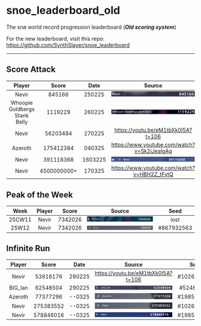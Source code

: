 # snoe_leaderboard_old
The snø world record progression leaderboard (***Old scoring system***) 

For the new leaderboard, visit this repo:
https://github.com/SynthSlayer/snoe_leaderboard

---

## Score Attack

|            Player             |    Score    |  Date   |                   Source                    |    Seed     |
| :---------------------------: | :---------: | :-----: | :-----------------------------------------: | :---------: |
|             Nevir             |   845166    | 250225  |            ![S_250225_Nev](source/S_250225_Nev.png)            | #4102658922 |
| Whoopie Goldbergs Stank Belly |   1119229   | 260225  |            ![S_260225_Who](source/S_260225_Who.png)          |    lost     |
|             Nevir             |  56203484   | 270225  |     https://youtu.be/eM1tbXk0l5A?t=106      | #1026293249 |
|            Azeroth            |  175412384  | 040325  | https://www.youtube.com/watch?v=Sk2iJealgAg | #1026293249 |
|             Nevir             |  391118368  | 1603225 |            ![S_160325_Nev](source/S_160325_Nev.png)          | #1985553109 |
|             Nevir             | 4500000000+ | 170325  | https://www.youtube.com/watch?v=HBH2Z_tFvtQ |    lost     |

## Peak of the Week


| Week   | Player | Score   | Source                               | Seed       |
| :------: | :------: | :-------: | :------------------------------------: | :----------: |
| 25CW11 | Nevir  | 7342026 | ![CW11_25_Nev](source/CW11_25_Nev.png) | lost       |
| 25W12  | Nevir  | 7342026 | ![CW12_25_Nev](source/CW12_25_Nev.png) | #867932563 |


## Infinite Run

| Player  |    Score     |  Date  |               Source               |    Seed     |
| :-----: | :----------: | :----: | :--------------------------------: | :---------: |
|  Nevir  | 53916176<br> | 280225 | https://youtu.be/eM1tbXk0l5A?t=106 | #1026293249 |
| BIG_Ian |   62548504   | 290225 |       ![I_290225_BIG](source/I_290225_BIG.png)        | #524665535  |
| Azeroth |   77377296   | --0325 |        ![I_0325_Aze](source/I_0325_Aze.png)         | #1985553109 |
|  Nevir  |  275383552   | --0325 |        ![I_0325_Nev](source/I_0325_Nev.png)         | #1026293249 |
| Nevir | 578846016 | --0325 | ![I_200325_Nev](source/I_200325_Nev.png) | #1985553109 | 
